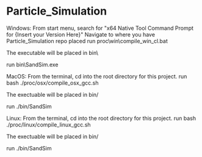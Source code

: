 # Particle_Simulation
Windows:
From start menu, search for "x64 Native Tool Command Prompt for {Insert your Version Here}"
Navigate to where you have Particle_Simulation repo placed
run proc\win\compile_win_cl.bat

The executable will be placed in bin\

run bin\SandSim.exe

MacOS:
From the terminal, cd into the root directory for this project.
run bash ./proc/osx/compile_osx_gcc.sh

The exectuable will be placed in bin/

run ./bin/SandSim

Linux:
From the terminal, cd into the root directory for this project.
run bash ./proc/linux/compile_linux_gcc.sh

The exectuable will be placed in bin/

run ./bin/SandSim
